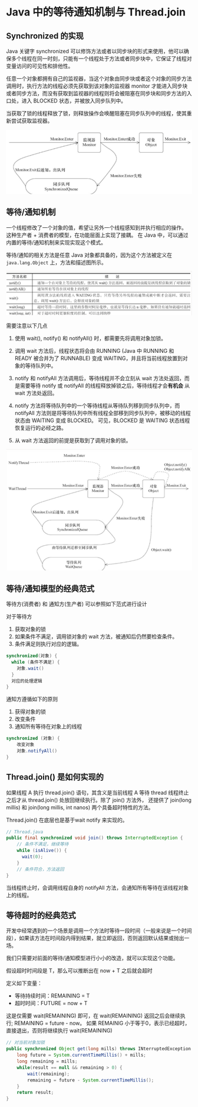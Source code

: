 # Java 中的等待通知机制与 Thread.join

## Synchronized 的实现

Java 关键字 synchronized 可以修饰方法或者以同步块的形式来使用，他可以确保多个线程在同一时刻，只能有一个线程处于方法或者同步块中，它保证了线程对变量访问的可见性和排他性。

任意一个对象都拥有自己的监视器，当这个对象由同步块或者这个对象的同步方法调用时，执行方法的线程必须先获取到该对象的监视器 monitor 才能进入同步块或者同步方法，而没有获取到监视器的线程则将会被阻塞在同步块和同步方法的入口处，进入 BLOCKED 状态，并被放入同步队列中。 

当获取了锁的线程释放了锁，则释放操作会唤醒阻塞在同步队列中的线程，使其重新尝试获取监视器。 

![image-20220315201644771](imgs/image-20220315201644771.png)



## 等待/通知机制

一个线程修改了一个对象的值，希望让另外一个线程感知到并执行相应的操作。 这种生产者 + 消费者的模型，在功能层面上实现了接耦。 在 Java 中，可以通过内置的等待/通知机制来实现实现这个模式。 

等待/通知的相关方法是任意 Java 对象都具备的，因为这个方法被定义在 `java.lang.Object` 上，方法和描述图所示。 

![image-20220315202039587](imgs/image-20220315202039587.png)

需要注意以下几点

1. 使用 wait(), notify() 和 notifyAll() 时，都需要先将调用对象加锁。 
2. 调用 wait 方法后，线程状态将会由 RUNNING (Java 中 RUNNING 和 READY 被合并为了 RUNNABLE) 变成 WAITING，并且将当前线程放置到对象的等待队列中。 
3. notify 和 notifyAll 方法调用后，等待线程并不会立刻从 wait 方法处返回，而是需要等待 notify 或 notifyAll 的线程释放掉锁之后，等待线程才会**有机会** 从wait 方法处返回。 
4. notify 方法将等待队列中的一个等待线程从等待队列移到同步队列中，而notifyAll 方法则是将等待队列中所有线程全部移到同步队列中，被移动的线程状态由 WAITING 变成 BLOCKED。 可见，BLOCKED 是 WAITING 状态线程恢复运行的必经之路。 

5. 从 wait 方法返回的前提是获取到了调用对象的锁。 

![image-20220315202518989](imgs/image-20220315202518989.png)



## 等待/通知模型的经典范式

等待方(消费者) 和 通知方(生产者) 可以参照如下范式进行设计

对于等待方

1. 获取对象的锁
2. 如果条件不满足，调用锁对象的 wait 方法，被通知后仍然要检查条件。 
3. 条件满足则执行对应的逻辑。 

```java
synchronized(对象) {
  while (条件不满足) {
    对象.wait()
  }
  对应的处理逻辑
}
```



通知方遵循如下的原则

1. 获得对象的锁
2. 改变条件
3. 通知所有等待在对象上的线程

```java
synchronized (对象) {
    改变对象
    对象.notifyAll()
}
```



## Thread.join() 是如何实现的

如果线程 A 执行 thread.join() 语句，其含义是当前线程 A 等待 thread 线程终止之后才从 thread.join() 处放回继续执行。除了 join() 方法外， 还提供了 join(long millis) 和 join(long millis, int nanos) 两个具备超时特性的方法。 

Thread.join() 在底层也是基于wait notify 来实现的。 

```java
// Thread.java
public final synchronized void join() throws InterruptedException {
    // 条件不满足，继续等待
  	while (isAlive()) {
      wait(0);
    }
    // 条件符合，方法返回
}
```

当线程终止时，会调用线程自身的 notifyAll 方法，会通知所有等待在该线程对象上的线程。 

## 等待超时的经典范式

开发中经常遇到的一个场景是调用一个方法时等待一段时间（一般来说是一个时间段），如果该方法在时间段内得到结果，就立即返回，否则返回默认结果或抛出一场。 

我们只需要对前面的等待/通知模型进行小小的改造，就可以实现这个功能。 

假设超时时间段是 T，那么可以推断出在 now + T 之后就会超时

定义如下变量：

- 等待持续时间：REMAINING = T
- 超时时间：FUTURE = now + T

这是仅需要 wait(REMAINING) 即可，在 wait(REMAINING) 返回之后会继续执行; REMAINING = future - now。 如果 REMAINIG 小于等于0，表示已经超时，直接退出，否则将继续执行 wait(REMAINING)

```java
// 对当前对象加锁
public synchronized Object get(long mills) throws INterruptedException {
    long future = System.currentTimeMillis() + mills;
    long remaining = mills;
    while(result == null && remaining > 0) {
        wait(remaining);
        remaining = future - System.currentTimeMillis();
    }
    return result;
}
```

